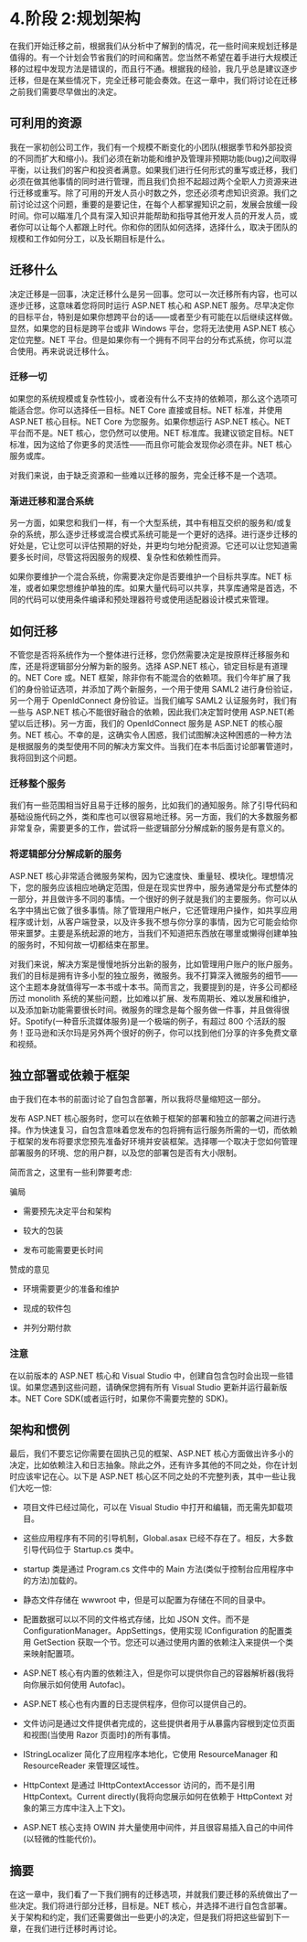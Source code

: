 # 4.阶段 2:规划架构

在我们开始迁移之前，根据我们从分析中了解到的情况，花一些时间来规划迁移是值得的。有一个计划会节省我们的时间和痛苦。您当然不希望在着手进行大规模迁移的过程中发现方法是错误的，而且行不通。根据我的经验，我几乎总是建议逐步迁移，但是在某些情况下，完全迁移可能会奏效。在这一章中，我们将讨论在迁移之前我们需要尽早做出的决定。

## 可利用的资源

我在一家初创公司工作，我们有一个规模不断变化的小团队(根据季节和外部投资的不同而扩大和缩小)。我们必须在新功能和维护及管理非预期功能(bug)之间取得平衡，以让我们的客户和投资者满意。如果我们进行任何形式的重写或迁移，我们必须在做其他事情的同时进行管理，而且我们负担不起超过两个全职人力资源来进行迁移或重写。除了可用的开发人员小时数之外，您还必须考虑知识资源。我们之前讨论过这个问题，重要的是要记住，在每个人都掌握知识之前，发展会放缓一段时间。你可以瞄准几个具有深入知识并能帮助和指导其他开发人员的开发人员，或者你可以让每个人都跟上时代。你和你的团队如何选择，选择什么，取决于团队的规模和工作如何分工，以及长期目标是什么。

## 迁移什么

决定迁移是一回事，决定迁移什么是另一回事。您可以一次迁移所有内容，也可以逐步迁移，这意味着您将同时运行 ASP.NET 核心和 ASP.NET 服务。尽早决定你的目标平台，特别是如果你想跨平台的话——或者至少有可能在以后继续这样做。显然，如果您的目标是跨平台或非 Windows 平台，您将无法使用 ASP.NET 核心定位完整。NET 平台。但是如果你有一个拥有不同平台的分布式系统，你可以混合使用。再来说说迁移什么。

### 迁移一切

如果您的系统规模或复杂性较小，或者没有什么不支持的依赖项，那么这个选项可能适合您。你可以选择任一目标。NET Core 直接或目标。NET 标准，并使用 ASP.NET 核心目标。NET Core 为您服务。如果你想运行 ASP.NET 核心。NET 平台而不是。NET 核心，您仍然可以使用。NET 标准库。我建议锁定目标。NET 标准，因为这给了你更多的灵活性——而且你可能会发现你必须在非。NET 核心服务或库。

对我们来说，由于缺乏资源和一些难以迁移的服务，完全迁移不是一个选项。

### 渐进迁移和混合系统

另一方面，如果您和我们一样，有一个大型系统，其中有相互交织的服务和/或复杂的系统，那么逐步迁移或混合模式系统可能是一个更好的选择。进行逐步迁移的好处是，它让您可以评估预期的好处，并更均匀地分配资源。它还可以让您知道需要多长时间，尽管这将因服务的规模、复杂性和依赖性而异。

如果你要维护一个混合系统，你需要决定你是否要维护一个目标共享库。NET 标准，或者如果您想维护单独的库。如果大量代码可以共享，共享库通常是首选，不同的代码可以使用条件编译和预处理器符号或使用适配器设计模式来管理。

## 如何迁移

不管您是否将系统作为一个整体进行迁移，您仍然需要决定是按原样迁移服务和库，还是将逻辑部分分解为新的服务。选择 ASP.NET 核心，锁定目标是有道理的。NET Core 或。NET 框架，除非你有不能混合的依赖项。我们今年扩展了我们的身份验证选项，并添加了两个新服务，一个用于使用 SAML2 进行身份验证，另一个用于 OpenIdConnect 身份验证。当我们编写 SAML2 认证服务时，我们有一些与 ASP.NET 核心不能很好融合的依赖，因此我们决定暂时使用 ASP.NET(希望以后迁移)。另一方面，我们的 OpenIdConnect 服务是 ASP.NET 的核心服务。NET 核心。不幸的是，这确实令人困惑，我们试图解决这种困惑的一种方法是根据服务的类型使用不同的解决方案文件。当我们在本书后面讨论部署管道时，我将回到这个问题。

### 迁移整个服务

我们有一些范围相当好且易于迁移的服务，比如我们的通知服务。除了引导代码和基础设施代码之外，类和库也可以很容易地迁移。另一方面，我们的大多数服务都非常复杂，需要更多的工作，尝试将一些逻辑部分分解成新的服务是有意义的。

### 将逻辑部分分解成新的服务

ASP.NET 核心非常适合微服务架构，因为它速度快、重量轻、模块化。理想情况下，您的服务应该相应地确定范围，但是在现实世界中，服务通常是分布式整体的一部分，并且做许多不同的事情。一个很好的例子就是我们的主要服务。你可以从名字中猜出它做了很多事情。除了管理用户帐户，它还管理用户操作，如共享应用程序或计划，从客户端登录，以及许多我不想与你分享的事情，因为它可能会给你带来噩梦。主要是系统起源的地方，当我们不知道把东西放在哪里或懒得创建单独的服务时，不知何故一切都结束在那里。

对我们来说，解决方案是慢慢地拆分出新的服务，比如管理用户账户的账户服务。我们的目标是拥有许多小型的独立服务，微服务。我不打算深入微服务的细节——这个主题本身就值得写一本书或十本书。简而言之，我要提到的是，许多公司都经历过 monolith 系统的某些问题，比如难以扩展、发布周期长、难以发展和维护，以及添加新功能需要很长时间。微服务的理念是每个服务做一件事，并且做得很好。Spotify(一种音乐流媒体服务)是一个极端的例子，有超过 800 个活跃的服务！亚马逊和沃尔玛是另外两个很好的例子，你可以找到他们分享的许多免费文章和视频。

## 独立部署或依赖于框架

由于我们在本书的前面讨论了自包含部署，所以我将尽量缩短这一部分。

发布 ASP.NET 核心服务时，您可以在依赖于框架的部署和独立的部署之间进行选择。作为快速复习，自包含意味着您发布的包将拥有运行服务所需的一切，而依赖于框架的发布将要求您预先准备好环境并安装框架。选择哪一个取决于您如何管理部署服务的环境、您的用户群，以及您的部署包是否有大小限制。

简而言之，这里有一些利弊要考虑:

骗局

*   需要预先决定平台和架构

*   较大的包装

*   发布可能需要更长时间

赞成的意见

*   环境需要更少的准备和维护

*   现成的软件包

*   并列分期付款

### 注意

在以前版本的 ASP.NET 核心和 Visual Studio 中，创建自包含包时会出现一些错误。如果您遇到这些问题，请确保您拥有所有 Visual Studio 更新并运行最新版本。NET Core SDK(或者运行时，如果你不需要完整的 SDK)。

## 架构和惯例

最后，我们不要忘记你需要在固执己见的框架、ASP.NET 核心方面做出许多小的决定，比如依赖注入和日志抽象。除此之外，还有许多其他的不同之处，你在计划时应该牢记在心。以下是 ASP.NET 核心区不同之处的不完整列表，其中一些让我们大吃一惊:

*   项目文件已经过简化，可以在 Visual Studio 中打开和编辑，而无需先卸载项目。

*   这些应用程序有不同的引导机制，Global.asax 已经不存在了。相反，大多数引导代码位于 Startup.cs 类中。

*   startup 类是通过 Program.cs 文件中的 Main 方法(类似于控制台应用程序中的方法)加载的。

*   静态文件存储在 wwwroot 中，但是可以配置为存储在不同的目录中。

*   配置数据可以以不同的文件格式存储，比如 JSON 文件。而不是 ConfigurationManager。AppSettings，使用实现 IConfiguration 的配置类用 GetSection 获取一个节。您还可以通过使用内置的依赖注入来提供一个类来映射配置项。

*   ASP.NET 核心有内置的依赖注入，但是你可以提供你自己的容器解析器(我将向你展示如何使用 Autofac)。

*   ASP.NET 核心也有内置的日志提供程序，但你可以提供自己的。

*   文件访问是通过文件提供者完成的，这些提供者用于从暴露内容根到定位页面和视图(当使用 Razor 页面时)的所有事情。

*   IStringLocalizer 简化了应用程序本地化，它使用 ResourceManager 和 ResourceReader 来管理区域性。

*   HttpContext 是通过 IHttpContextAccessor 访问的，而不是引用 HttpContext。Current directly(我将向您展示如何在依赖于 HttpContext 对象的第三方库中注入上下文)。

*   ASP.NET 核心支持 OWIN 并大量使用中间件，并且很容易插入自己的中间件(以轻微的性能代价)。

## 摘要

在这一章中，我们看了一下我们拥有的迁移选项，并就我们要迁移的系统做出了一些决定。我们将进行部分迁移，目标是。NET 核心，并选择不进行自包含部署。关于架构和约定，我们还需要做出一些更小的决定，但是我们将把这些留到下一章，在我们进行迁移时再讨论。